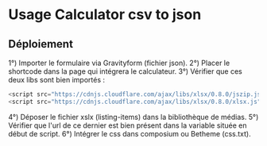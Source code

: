 # Usage Calculator csv to json

## Déploiement

1°) Importer le formulaire via Gravityform (fichier json).
2°) Placer le shortcode dans la page qui intégrera le calculateur.
3°) Vérifier que ces deux libs sont bien importés : 
```javascript
<script src="https://cdnjs.cloudflare.com/ajax/libs/xlsx/0.8.0/jszip.js"></script>
<script src="https://cdnjs.cloudflare.com/ajax/libs/xlsx/0.8.0/xlsx.js"></script>
```
4°) Déposer le fichier xslx (listing-items) dans la bibliothèque de médias.
5°) Vérifier que l'url de ce dernier est bien présent dans la variable située en début de script.
6°) Intégrer le css dans composium ou Betheme (css.txt).
